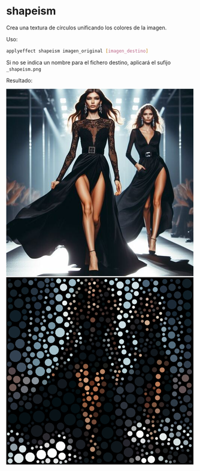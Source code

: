 # shapeism

Crea una textura de círculos unificando los colores de la imagen.

Uso:

``` sh
applyeffect shapeism imagen_original [imagen_destino]
```

Si no se indica un nombre para el fichero destino, aplicará el sufijo `_shapeism.png`

Resultado:

![imagen original](../../images/image.jpg)
![shapeism](../../images/image_shapeism.png)
